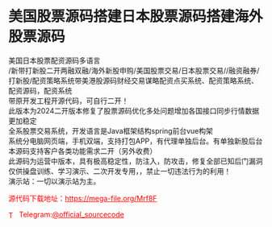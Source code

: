# 美国股票源码搭建日本股票源码搭建海外股票源码

美国日本股票配资源码多语言<br>/新带打新股二开两融双融/海外新股申购/美国股票交易/日本股票交易//融资融券/打新股/配资策略系统带美港股源码财经交易谋略配资点买系统、配资策略系统、配资源码，配资系统<br>带原开发工程开源代码，可自行二开！<br>此版本为2024二开版本修复了股票源码优化多处问题增加各国接口同步行情数据更加稳定<br>全系股票交易系统，开发语言是Java框架结构spring前台vue构架<br>系统分电脑网页端，手机双端，支持打包APP，有代理单独后台。有单独新股后台<br>本源码支持客户各类功能需求二开（另外收费）<br>此源码为运营中版本，具有极高稳定性，防注入，防攻击，修复全部已知后门漏洞<br>仅供操盘训练、学习演示、二次开发专用，，禁止一切违法行为的利用！<br>演示站：一切以演示站为主。<br>


<p style="color: red;">源代码下载地址：<a href="https://mega-file.org/Mrf8F" style="color: red;">https://mega-file.org/Mrf8F</a></p><p style="color: red;"><img src="https://cdn-icons-png.flaticon.com/512/2111/2111646.png" alt="Telegram Icon" style="width: 16px; vertical-align: middle; margin-right: 5px;">Telegram:<a href="https://t.me/official_sourcecode" style="color: red;">@official_sourcecode</a></p>